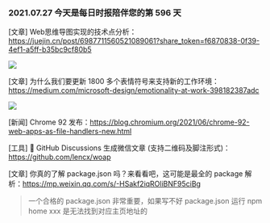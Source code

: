 ### 2021.07.27 今天是每日时报陪伴您的第 596 天

[文章] Web思维导图实现的技术点分析：<https://juejin.cn/post/6987711560521089061?share_token=f6870838-0f39-4ef1-a5ff-b35bc9cf80b5>

![](https://p6-juejin.byteimg.com/tos-cn-i-k3u1fbpfcp/37e36dceac6948f9ac45fb035b6157b5~tplv-k3u1fbpfcp-watermark.image)

[文章] 为什么我们要更新 1800 多个表情符号来支持新的工作环境：<https://medium.com/microsoft-design/emotionality-at-work-398182387adc>

![](https://miro.medium.com/max/6480/1*0IMvu324nfSWAGvm8RP5mA.png)

[新闻] Chrome 92 发布：<https://blog.chromium.org/2021/06/chrome-92-web-apps-as-file-handlers-new.html>

[工具] 🎉 GitHub Discussions 生成微信文章 (支持二维码及脚注形式)：<https://github.com/lencx/woap>

[文章] 你真的了解 package.json 吗？来看看吧，这可能是最全的 package 解析：<https://mp.weixin.qq.com/s/-HSakf2iqROliBNF95ciBg>

> 一个合格的 package.json 非常重要，如果写不好 package.json 运行 npm home xxx 是无法找到对应主页地址的
